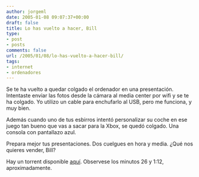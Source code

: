 ```yaml
---
author: jorgeml
date: 2005-01-08 09:07:37+00:00
draft: false
title: Lo has vuelto a hacer, Bill
type: 
- post
- posts
comments: false
url: /2005/01/08/lo-has-vuelto-a-hacer-bill/
tags:
- internet
- ordenadores
---
```


Se te ha vuelto a quedar colgado el ordenador en una presentación. Intentaste enviar las fotos desde la cámara al media center por wifi y se te ha colgado. Yo utilizo un cable para enchufarlo al USB, pero me funciona, y muy bien.

Además cuando uno de tus esbirros intentó personalizar su coche en ese juego tan bueno que vas a sacar para la Xbox, se quedó colgado. Una consola con pantallazo azul.

Prepara mejor tus presentaciones. Dos cuelgues en hora y media. ¿Qué nos quieres vender, Bill?

Hay un torrent disponible [aquí](http://matta.nordstrom.fi/blog/2005/01/microsoft-at-ces-2005.html). Observese los minutos 26 y 1:12, aproximadamente.

